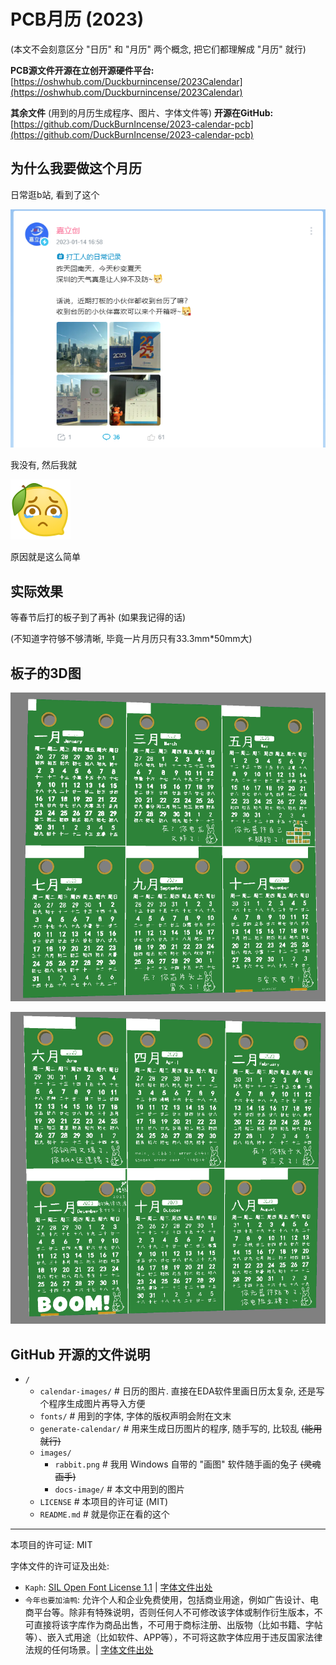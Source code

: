 # PCB月历 (2023)

(本文不会刻意区分 "日历" 和 "月历" 两个概念, 把它们都理解成 "月历" 就行)

**PCB源文件开源在立创开源硬件平台:** [https://oshwhub.com/Duckburnincense/2023Calendar](https://oshwhub.com/Duckburnincense/2023Calendar)

**其余文件** (用到的月历生成程序、图片、字体文件等) **开源在GitHub:** [https://github.com/DuckBurnIncense/2023-calendar-pcb](https://github.com/DuckBurnIncense/2023-calendar-pcb)

## 为什么我要做这个月历

日常逛b站, 看到了这个

[![b站截图](images/docs-image/bili-jlc.png)](https://t.bilibili.com/750967704697962531)

我没有, 然后我就

![酸了](images/docs-image/emoji-sl.png)

原因就是这么简单

## 实际效果

等春节后打的板子到了再补 (如果我记得的话)

(不知道字符够不够清晰, 毕竟一片月历只有33.3mm\*50mm大)

## 板子的3D图

![3D图1](images/docs-image/3d_1.png)

![3D图2](images/docs-image/3d_2.png)

## GitHub 开源的文件说明

- `/`
    - `calendar-images/` # 日历的图片. 直接在EDA软件里画日历太复杂, 还是写个程序生成图片再导入方便
    - `fonts/` # 用到的字体, 字体的版权声明会附在文末
    - `generate-calendar/` # 用来生成日历图片的程序, 随手写的, 比较乱 ~~(能用就行)~~
    - `images/`
        - `rabbit.png` # 我用 Windows 自带的 "画图" 软件随手画的兔子 ~~(灵魂画手)~~
        - `docs-image/` # 本文中用到的图片
    - `LICENSE` # 本项目的许可证 (MIT)
	- `README.md` # 就是你正在看的这个



---

本项目的许可证: MIT

字体文件的许可证及出处:
- `Kaph`: [SIL Open Font License 1.1](http://scripts.sil.org/cms/scripts/page.php?site_id=nrsi&id=OFL) | [字体文件出处](https://ggbot.itch.io/kaph-font)
- `今年也要加油鸭`: 允许个人和企业免费使用，包括商业用途，例如广告设计、电商平台等。除非有特殊说明，否则任何人不可修改该字体或制作衍生版本，不可直接将该字库作为商品出售，不可用于商标注册、出版物（比如书籍、字帖等）、嵌入式用途（比如软件、APP等），不可将这款字体应用于违反国家法律法规的任何场景。| [字体文件出处](https://www.100font.com/thread-334.htm)
